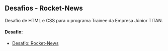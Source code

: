 ## Desafios - Rocket-News
Desafio de HTML e CSS para o programa Trainee da Empresa Júnior TITAN.

#### Desafio:

- [Desafio: Rocket-News](https://www.notion.so/Desafio-RocketNews-2e2c5d56b41f4b13a7d8df6b5affc0ec)